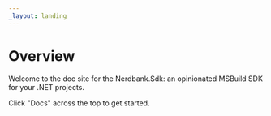 ```yaml
---
_layout: landing
---
```


# Overview

Welcome to the doc site for the Nerdbank.Sdk: an opinionated MSBuild SDK for your .NET projects.

Click "Docs" across the top to get started.
